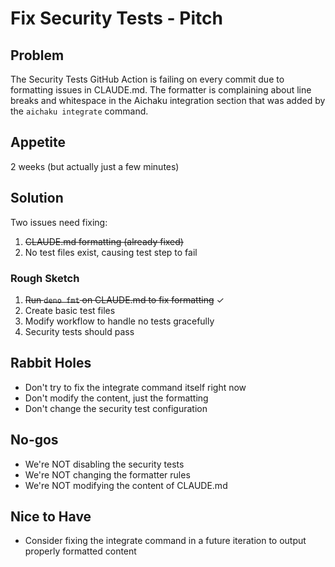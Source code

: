 # Fix Security Tests - Pitch

## Problem

The Security Tests GitHub Action is failing on every commit due to formatting
issues in CLAUDE.md. The formatter is complaining about line breaks and
whitespace in the Aichaku integration section that was added by the
`aichaku integrate` command.

## Appetite

2 weeks (but actually just a few minutes)

## Solution

Two issues need fixing:

1. ~~CLAUDE.md formatting (already fixed)~~
2. No test files exist, causing test step to fail

### Rough Sketch

1. ~~Run `deno fmt` on CLAUDE.md to fix formatting~~ ✓
2. Create basic test files
3. Modify workflow to handle no tests gracefully
4. Security tests should pass

## Rabbit Holes

- Don't try to fix the integrate command itself right now
- Don't modify the content, just the formatting
- Don't change the security test configuration

## No-gos

- We're NOT disabling the security tests
- We're NOT changing the formatter rules
- We're NOT modifying the content of CLAUDE.md

## Nice to Have

- Consider fixing the integrate command in a future iteration to output properly
  formatted content
